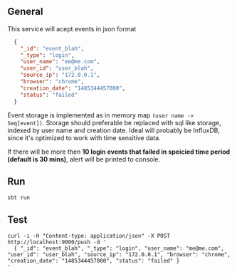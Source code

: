 ## General
This service will acept events in json format
```json
  {
    "_id": "event_blah",
    "_type": "login",
    "user_name": "me@me.com",
    "user_id": "user_blah",
    "source_ip": "172.0.0.1",
    "browser": "chrome",
    "creation_date": "1485344457000",
    "status": "failed"
  }
```
Event storage is implemented as in memory map `(user name -> Seq[event])`. Storage should preferable be replaced with sql like storage, indexed by user name and creation date. Ideal will probably be InfluxDB, since it's optimized to work with time sensitive data.

If there will be more then **10 login events that failed in speicied time period (default is 30 mins)**, alert will be printed to console.

## Run
```shell
sbt run
```

## Test
```shell
curl -i -H "Content-type: application/json" -X POST http://localhost:9000/push -d '
  { "_id": "event_blah", "_type": "login", "user_name": "me@me.com", "user_id": "user_blah", "source_ip": "172.0.0.1", "browser": "chrome", "creation_date": "1485344457000", "status": "failed" }
'
```